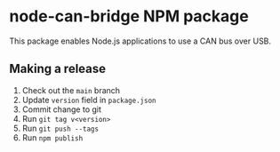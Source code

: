 # node-can-bridge NPM package

This package enables Node.js applications to use a CAN bus over USB.

## Making a release

1. Check out the `main` branch
2. Update `version` field in `package.json`
3. Commit change to git
4. Run `git tag v<version>`
5. Run `git push --tags` 
6. Run `npm publish`
